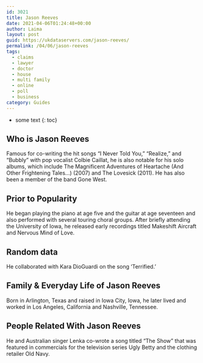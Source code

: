 ```yaml
---
id: 3021
title: Jason Reeves
date: 2021-04-06T01:24:48+00:00
author: Laima
layout: post
guid: https://ukdataservers.com/jason-reeves/
permalink: /04/06/jason-reeves
tags:
  - claims
  - lawyer
  - doctor
  - house
  - multi family
  - online
  - poll
  - business
category: Guides
---
```


* some text
{: toc}


## Who is Jason Reeves
                  
                  
                  
Famous for co-writing the hit songs &#8220;I Never Told You,&#8221; &#8220;Realize,&#8221; and &#8220;Bubbly&#8221; with pop vocalist Colbie Caillat, he is also notable for his solo albums, which include The Magnificent Adventures of Heartache (And Other Frightening Tales&#8230;) (2007) and The Lovesick (2011). He has also been a member of the band Gone West. 
                  
              
            
              
            
                
                
                
## Prior to Popularity
                  
                  
                  
He began playing the piano at age five and the guitar at age seventeen and also performed with several touring choral groups. After briefly attending the University of Iowa, he released early recordings titled Makeshift Aircraft and Nervous Mind of Love.
                  
              
            
              
            
                
                
                
## Random data
                  
                  
                  
He collaborated with Kara DioGuardi on the song &#8216;Terrified.&#8217;
                  
              
            
              
            
                
                
                
## Family & Everyday Life of Jason Reeves
                  
                  
                  
Born in Arlington, Texas and raised in Iowa City, Iowa, he later lived and worked in Los Angeles, California and Nashville, Tennessee.
                  
              
            
              
            
                
                
                
## People Related With Jason Reeves
                  
                  
                  
He and Australian singer Lenka co-wrote a song titled &#8220;The Show&#8221; that was featured in commercials for the television series Ugly Betty and the clothing retailer Old Navy.
                  
              
            
              
            
                
              
            
              
              
            
            
              
            
          
          
          